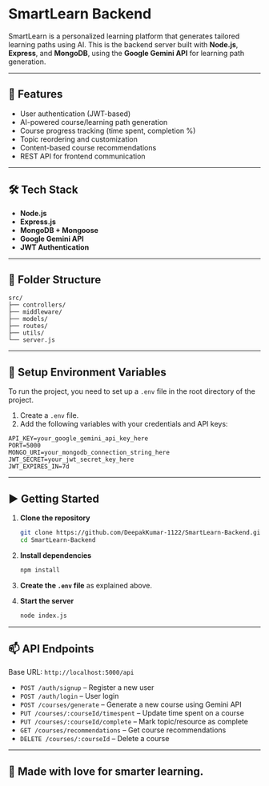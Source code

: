 # SmartLearn Backend

SmartLearn is a personalized learning platform that generates tailored learning paths using AI. This is the backend server built with **Node.js**, **Express**, and **MongoDB**, using the **Google Gemini API** for learning path generation.

---

## 🚀 Features

- User authentication (JWT-based)
- AI-powered course/learning path generation
- Course progress tracking (time spent, completion %)
- Topic reordering and customization
- Content-based course recommendations
- REST API for frontend communication

---

## 🛠 Tech Stack

- **Node.js**
- **Express.js**
- **MongoDB + Mongoose**
- **Google Gemini API**
- **JWT Authentication**

---

## 📁 Folder Structure

```
src/
├── controllers/
├── middleware/
├── models/
├── routes/
├── utils/
└── server.js
```

---

## 🔐 Setup Environment Variables

To run the project, you need to set up a `.env` file in the root directory of the project.

1. Create a `.env` file.
2. Add the following variables with your credentials and API keys:

```
API_KEY=your_google_gemini_api_key_here
PORT=5000
MONGO_URI=your_mongodb_connection_string_here
JWT_SECRET=your_jwt_secret_key_here
JWT_EXPIRES_IN=7d
```

---

## ▶️ Getting Started

1. **Clone the repository**

   ```bash
   git clone https://github.com/DeepakKumar-1122/SmartLearn-Backend.git
   cd SmartLearn-Backend
   ```

2. **Install dependencies**

   ```bash
   npm install
   ```

3. **Create the `.env` file** as explained above.

4. **Start the server**
   ```bash
   node index.js
   ```

---

## 📫 API Endpoints

Base URL: `http://localhost:5000/api`

- `POST /auth/signup` – Register a new user
- `POST /auth/login` – User login
- `POST /courses/generate` – Generate a new course using Gemini API
- `PUT /courses/:courseId/timespent` – Update time spent on a course
- `PUT /courses/:courseId/complete` – Mark topic/resource as complete
- `GET /courses/recommendations` – Get course recommendations
- `DELETE /courses/:courseId` – Delete a course

---

## 🧠 Made with love for smarter learning.
